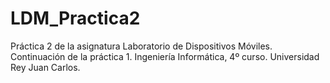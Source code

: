 # LDM_Practica2
Práctica 2 de la asignatura Laboratorio de Dispositivos Móviles. Continuación de la práctica 1.
Ingeniería Informática, 4º curso. Universidad Rey Juan Carlos.
